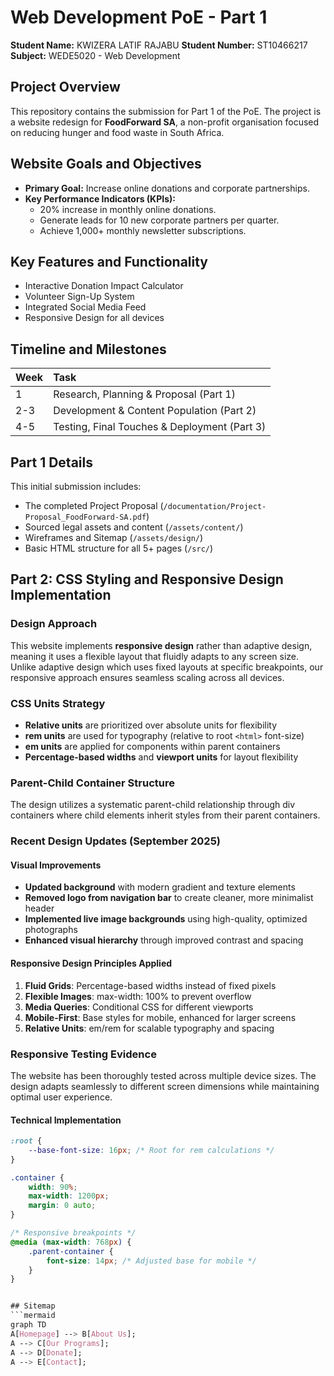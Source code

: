 # Web Development PoE - Part 1

**Student Name:** KWIZERA LATIF RAJABU
**Student Number:** ST10466217
**Subject:** WEDE5020 - Web Development

## Project Overview
This repository contains the submission for Part 1 of the PoE. The project is a website redesign for **FoodForward SA**, a non-profit organisation focused on reducing hunger and food waste in South Africa.

## Website Goals and Objectives
- **Primary Goal:** Increase online donations and corporate partnerships.
- **Key Performance Indicators (KPIs):**
  - 20% increase in monthly online donations.
  - Generate leads for 10 new corporate partners per quarter.
  - Achieve 1,000+ monthly newsletter subscriptions.

## Key Features and Functionality
- Interactive Donation Impact Calculator
- Volunteer Sign-Up System
- Integrated Social Media Feed
- Responsive Design for all devices

## Timeline and Milestones
| Week | Task |
| :--- | :--- |
| 1 | Research, Planning & Proposal (Part 1) |
| 2-3 | Development & Content Population (Part 2) |
| 4-5 | Testing, Final Touches & Deployment (Part 3) |

## Part 1 Details
This initial submission includes:
- The completed Project Proposal (`/documentation/Project-Proposal_FoodForward-SA.pdf`)
- Sourced legal assets and content (`/assets/content/`)
- Wireframes and Sitemap (`/assets/design/`)
- Basic HTML structure for all 5+ pages (`/src/`)

## Part 2: CSS Styling and Responsive Design Implementation

### Design Approach
This website implements **responsive design** rather than adaptive design, meaning it uses a flexible layout that fluidly adapts to any screen size. Unlike adaptive design which uses fixed layouts at specific breakpoints, our responsive approach ensures seamless scaling across all devices.

### CSS Units Strategy
- **Relative units** are prioritized over absolute units for flexibility
- **rem units** are used for typography (relative to root `<html>` font-size)
- **em units** are applied for components within parent containers
- **Percentage-based widths** and **viewport units** for layout flexibility

### Parent-Child Container Structure
The design utilizes a systematic parent-child relationship through div containers where child elements inherit styles from their parent containers.

### Recent Design Updates (September 2025)

#### Visual Improvements
- **Updated background** with modern gradient and texture elements
- **Removed logo from navigation bar** to create cleaner, more minimalist header
- **Implemented live image backgrounds** using high-quality, optimized photographs
- **Enhanced visual hierarchy** through improved contrast and spacing

#### Responsive Design Principles Applied
1. **Fluid Grids**: Percentage-based widths instead of fixed pixels
2. **Flexible Images**: max-width: 100% to prevent overflow
3. **Media Queries**: Conditional CSS for different viewports
4. **Mobile-First**: Base styles for mobile, enhanced for larger screens
5. **Relative Units**: em/rem for scalable typography and spacing

### Responsive Testing Evidence

The website has been thoroughly tested across multiple device sizes. The design adapts seamlessly to different screen dimensions while maintaining optimal user experience.

#### Technical Implementation
```css
:root {
    --base-font-size: 16px; /* Root for rem calculations */
}

.container {
    width: 90%;
    max-width: 1200px;
    margin: 0 auto;
}

/* Responsive breakpoints */
@media (max-width: 768px) {
    .parent-container {
        font-size: 14px; /* Adjusted base for mobile */
    }
}


## Sitemap
```mermaid
graph TD
A[Homepage] --> B[About Us];
A --> C[Our Programs];
A --> D[Donate];
A --> E[Contact];


